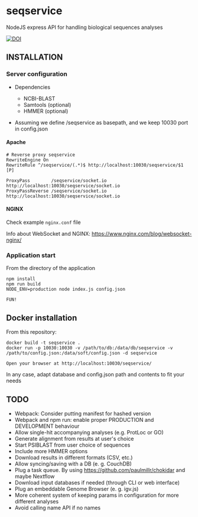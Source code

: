 # seqservice
NodeJS express API for handling biological sequences analyses

[![DOI](https://zenodo.org/badge/29487880.svg)](https://zenodo.org/badge/latestdoi/29487880)

## INSTALLATION

### Server configuration

* Dependencies
	* NCBI-BLAST
	* Samtools (optional)
	* HMMER (optional)

* Assuming we define /seqservice as basepath, and we keep 10030 port in config.json

#### Apache

	# Reverse proxy seqservice
	RewriteEngine On
	RewriteRule ^/seqservice/(.*)$ http://localhost:10030/seqservice/$1 [P]
	
	ProxyPass        /seqservice/socket.io http://localhost:10030/seqservice/socket.io
	ProxyPassReverse /seqservice/socket.io http://localhost:10030/seqservice/socket.io


#### NGINX

Check example `nginx.conf` file

Info about WebSocket and NGINX: https://www.nginx.com/blog/websocket-nginx/

### Application start

From the directory of the application

	npm install
	npm run build
	NODE_ENV=production node index.js config.json

	FUN!

## Docker installation

From this repository:

	docker build -t seqservice .
	docker run -p 10030:10030 -v /path/to/db:/data/db/seqservice -v /path/to/config.json:/data/soft/config.json -d seqservice
	
	Open your browser at http://localhost:10030/seqservice/

In any case, adapt database and config.json path and contents to fit your needs

## TODO
* Webpack: Consider putting manifest for hashed version
* Webpack and npm run: enable proper PRODUCTION and DEVELOPMENT behaviour 
* Allow single-hit accompanying analyses (e.g. ProtLoc or GO)
* Generate alignment from results at user's choice
* Start PSIBLAST from user choice of sequences
* Include more HMMER options
* Download results in different formats (CSV, etc.)
* Allow syncing/saving with a DB (e. g. CouchDB)
* Plug a task queue. By using https://github.com/paulmillr/chokidar and maybe Nextflow
* Download input databases if needed (through CLI or web interface)
* Plug an embeddable Genome Browser (e. g. igv.js)
* More coherent system of keeping params in configuration for more different analyses
* Avoid calling name API if no names

